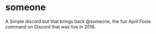 # someone
A Simple discord bot that brings back @someone, the fun April Fools command on Discord that was live in 2018.
